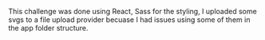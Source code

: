 This challenge was done using React, Sass for the styling, I uploaded some svgs to a file upload provider becuase I had issues using some of them in the app folder structure.
